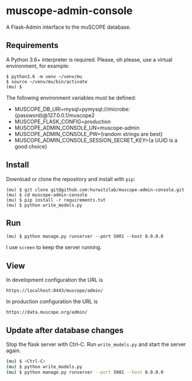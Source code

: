 # muscope-admin-console
A Flask-Admin interface to the muSCOPE database.

## Requirements
A Python 3.6+ interpreter is required. Please, oh please, use a virtual environment, for example:

```
$ python3.6 -m venv ~/venv/mu
$ source ~/venv/mu/bin/activate
(mu) $
```

The following environment variables must be defined:

  + MUSCOPE_DB_URI=mysql+pymysql://imicrobe:{password}@127.0.0.1/muscope2
  + MUSCOPE_FLASK_CONFIG=production
  + MUSCOPE_ADMIN_CONSOLE_UN=muscope-admin
  + MUSCOPE_ADMIN_CONSOLE_PW={random strings are best}
  + MUSCOPE_ADMIN_CONSOLE_SESSION_SECRET_KEY={a UUID is a good choice}

## Install
Download or clone the repository and install with `pip`:
```
(mu) $ git clone git@github.com:hurwitzlab/muscope-admin-console.git
(mu) $ cd muscope-admin-console
(mu) $ pip install -r requirements.txt
(mu) $ python write_models.py
```

## Run
```
(mu) $ python manage.py runserver --port 5001 --host 0.0.0.0
```

I use `screen` to keep the server running.


## View
In development configuration the URL is 
```
https://localhost:8443/muscope/admin/
```

In production configuration the URL is
```
https://data.muscope.org/admin/
```

## Update after database changes
Stop the flask server with Ctrl-C. Run `write_models.py` and start the server again.

```bash
(mu) $ <Ctrl-C>
(mu) $ python write_models.py
(mu) $ python manage.py runserver --port 5001 --host 0.0.0.0
```
